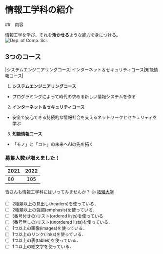 # 情報工学科の紹介
<!-- Markdown記法を使って学科の紹介ページを作る -->
##　内容

情報工学を学び、それを**活かせる**ような能力を身につける。
![Dep. of Comp. Sci.](https://feng.takushoku-u.ac.jp/albums/abm00004330.jpg "情報工学科")
## 3つのコース
|システムエンジニアリングコース|インターネット＆セキュリティコース|知能情報コース|
1. **システムエンジニアリングコース**
- プログラミングによって時代の求める新しい情報システムを作る
2. **インターネット＆セキュリティコース**
- 安全で安心できる持続的な情報社会を支えるネットワークとセキュリティを学ぶ
3. **知能情報コース**
- 「モノ」と「コト」の未来へAIの先を拓く

### 募集人数が増えました！
|2021|2022|
|:---|:---:|
| 80 | 105 |

皆さんも情報工学科にはいってみませんか？ :+1:
[拓殖大学](http://www.takushoku-u.ac.jp "Takushoku University")




<!-- この部分より上に記述を追加して下のチェックボックスで確認する -->
- [ ] 2種類以上の見出し(headers)を使っている．
- [ ] 2種類以上の強調(emphasis)を使っている．
- [ ] (番号付きの)リスト(ordered lists)を使っている
- [ ] (番号無しの)リスト(unordered lists)を使っている．
- [ ] 1つ以上の画像(images)を使っている．
- [ ] 1つ以上のリンク(links)を使っている．
- [ ] 1つ以上の表(tables)を使っている．
- [ ] 1つ以上の絵文字を使っている．
